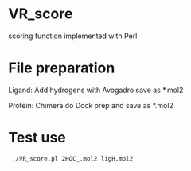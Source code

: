 VR_score
========

scoring function implemented with Perl

File preparation
========

Ligand:
Add hydrogens with Avogadro save as *.mol2

Protein:
Chimera  do Dock prep and save as *.mol2

Test use
========

````bash
 ./VR_score.pl 2HOC_.mol2 ligH.mol2
````
